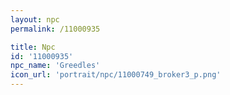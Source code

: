 ```yaml
---
layout: npc
permalink: /11000935

title: Npc
id: '11000935'
npc_name: 'Greedles'
icon_url: 'portrait/npc/11000749_broker3_p.png'
---
```

